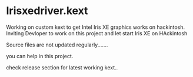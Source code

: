 # Irisxedriver.kext
Working on custom kext to get Intel Iris XE graphics works on hackintosh. Inviting Devloper to work on this project and let start Iris XE on HAckintosh

Source files are not updated regularly.......

you can help in this project.

check release section for latest working kext..
